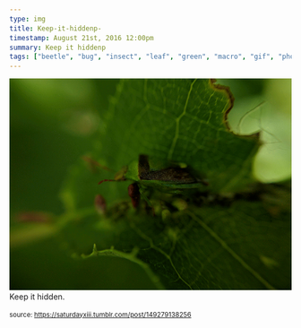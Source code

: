 ```yaml
---
type: img
title: Keep-it-hiddenp-
timestamp: August 21st, 2016 12:00pm
summary: Keep it hiddenp 
tags: ["beetle", "bug", "insect", "leaf", "green", "macro", "gif", "photography"]
---
```

<img src="../media/149279138256.gif"/>
                                                                                          <div class="caption">
Keep it hidden.
 
                                    
                
                
                
                
                                
<small>source: https://saturdayxiii.tumblr.com/post/149279138256</small>